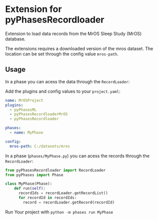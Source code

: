 # Extension for pyPhasesRecordloader

Extension to load data records from the MrOS Sleep Study (MrOS) database.

The extensions requires a downloaded version of the mros dataset. The location can be set through the config value `mros-path`.

## Usage

In a phase you can acess the data through the `RecordLoader`:

Add the plugins and config values to your `project.yaml`:

```yaml
name: MrOSProject
plugins:
  - pyPhasesML
  - pyPhasesRecordloaderMrOS
  - pyPhasesRecordloader

phases:
  - name: MyPhase

config:
  mros-path: C:/datasets/mros

```

In a phase (`phases/MyPhase.py`) you can acess the records through the `RecordLoader`:

```python
from pyPhasesRecordloader import RecordLoader
from pyPhases import Phase

class MyPhase(Phase):
    def run(self):
      recordIds = recordLoader.getRecordList()
      for recordId in recordIds:
        record = recordLoader.getRecord(recordId)
```

Run Your project with `python -m phases run MyPhase`